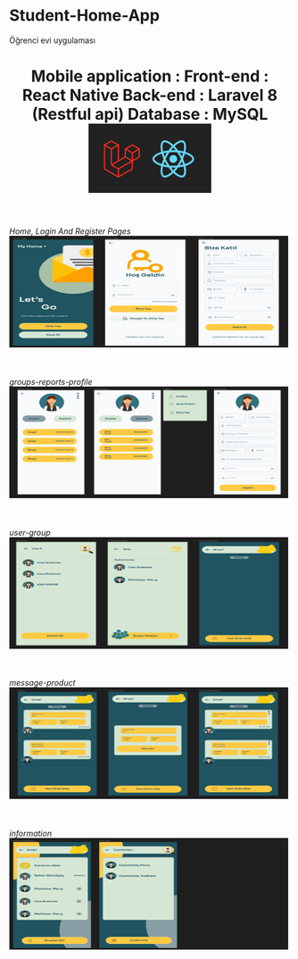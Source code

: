 # Student-Home-App
Öğrenci evi uygulaması

<h1 align="center">
Mobile application :
            Front-end : React Native
            Back-end  : Laravel 8 (Restful api)
            Database  : MySQL
<br>
  <img src="./Client/assets/react_native_laravel.jpg" alt="" width="220">
<br>
<br>
</h1>

<h6>
  Home, Login And Register Pages
<br>
  <img src="./Design - Figma/Home-login-register.png" alt="" height="200px" width="500px">
<br>
<br>
</h6>
<h6>
  groups-reports-profile
<br>
  <img src="./Design - Figma/Home_Pages-Edit_profile.png" alt="" height="200px" width="500px">
<br>
<br>
</h6>
<h6>
  user-group
<br>
  <img src="./Design - Figma/Add_user-Edit_group_name-Group_created.png" alt="" height="200px" width="500px">
<br>
<br>
</h6>
<h6>
  message-product
<br>
  <img src="./Design - Figma/Group-Add_product_Message_information.png" alt="" height="200px" width="500px">
<br>
<br>
</h6>
<h6>
  information
<br>
  <img src="./Design - Figma/Group_information-Add_user.png" alt="" height="200px" width="500px">
<br>
<br>
</h6>
